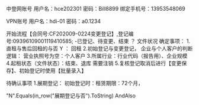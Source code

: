 中登网账号
用户名：hce202301
密码：Bill8899
绑定手机号：13953548069

VPN账号
用户名：hdi-01
密码：a0.1234

开始流程【合同号:CF202009-0224变更登记】,登记编号:09396109001119410585;   -已登记、待变更、结束
？ 文件状况
确定事项：
1.直租与售后回租的与否  Y ： 回租
2.初始登记与变更登记， 企业与个人客户的判断逻辑： 营业执照号为空：个人客户
3.所属行业：行业代码（报告用）、企业规模
4.起租状态（文件状态）：结束、退库 需要注销
5.复核登记取消后进行【变更保存】、初始登记时使用【批量录入】

待确认事项
1.展期登记： 初始登记时：租赁期限：72个月， 



<html url='http://10.102.105.34:8080/fi/FI3400_POP.jsp?taskCode=update&amp;P_PBOFLDYON=Y&amp;P_PBOFLDDAT=20230202&amp;P_PBOFLDUSR=test001&amp;P_PBOFLDUSR_NM=%25E6%25B5%258B%25E8%25AF%2595%25E8%25B4%25A6%25E5%258F%25B7&amp;P_PBOINICOD=qq&amp;P_PBOMODCOD=&amp;P_PBOCHGCOD=&amp;P_PBOCFTERM=&amp;SSmenuIdData=2070050000&amp;SSprgIdData=FI3400_POP' />
<webctrl name='PBOINICOD' tag='INPUT' type='text' />
<html url='http://10.102.105.34:8080/fi/FI3400_POP.jsp?taskCode=insert&amp;P_PBOFLDYON=&amp;P_PBOFLDDAT=&amp;P_PBOFLDUSR=&amp;P_PBOFLDUSR_NM=&amp;P_PBOINICOD=&amp;P_PBOMODCOD=&amp;P_PBOCHGCOD=&amp;P_PBOCFTERM=&amp;SSmenuIdData=2070050000&amp;SSprgIdData=FI3400_POP' />
<webctrl name='PBOINICOD' tag='INPUT' type='text' />


"N".Equals(in_row("展期登记与否").ToString) AndAlso